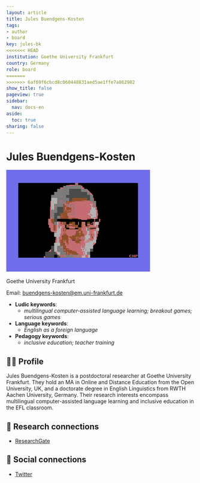 ```yaml
---
layout: article
title: Jules Buendgens-Kosten
tags:
- author
- board
key: jules-bk
<<<<<<< HEAD
institution: Goethe University Frankfurt
country: Germany
role: board
=======
>>>>>>> 6af69f6cbcd8c060448831aed5ae1ffe7a862902
show_title: false
pageview: true
sidebar:
  nav: docs-en
aside:
  toc: true
sharing: false
---
```


# Jules Buendgens-Kosten

<div class="card">
  <div class="card__image">
    <img class="image" src="/assets/images/llp-judith.png"/>
    <div class="overlay overlay--bottom">
      <p>Goethe University Frankfurt</p>
    </div>
  </div>
</div>

Email: [buendgens-kosten@em.uni-frankfurt.de](mailto:buendgens-kosten@em.uni-frankfurt.de)

- **Ludic keywords**: 
  - *multilingual computer-assisted language learning; breakout games; serious games*
- **Language keywords**: 
  - *English as a foreign language*
- **Pedagogy keywords**: 
  - *inclusive education; teacher training*
<!--more-->

## 👨‍🏫 Profile

Jules Buendgens-Kosten is a postdoctoral researcher at Goethe University Frankfurt. They hold an MA in Online and Distance Education from the Open University, UK, and a doctorate degree in English Linguistics from RWTH Aachen University, Germany. Their research interests encompass multilingual computer-assisted language learning and inclusive education in the EFL classroom.

## 🧪 Research connections
- [ResearchGate](https://www.researchgate.net/profile/J-Buendgens-Kosten)



## 💬 Social connections

- [Twitter](https://twitter.com/BuendgensKosten)